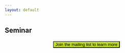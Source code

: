 ```yaml
---
layout: default
---
```


## Seminar

<div style="font-size: 12pt; font-family: 'Open Sans', sans-serif; font-weight: 300;">
    <a href="https://groups.google.com/u/2/g/berkeley-rdi" style="width: 100%; align-content: center; justify-content: center; display: flex; text-decoration: none; padding: 5px; ">
        <button class="our-button" style="background-color: #c0db1f; color: black;">
            Join the mailing list to learn more
        </button>
    </a>
</div>
